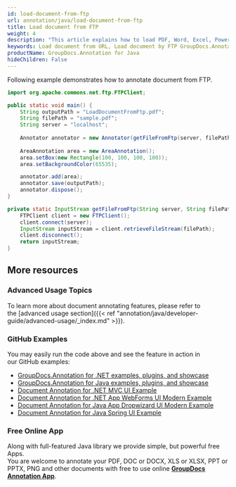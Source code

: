 ```yaml
---
id: load-document-from-ftp
url: annotation/java/load-document-from-ftp
title: Load document from FTP
weight: 4
description: "This article explains how to load PDF, Word, Excel, PowerPoint documents from FTP when using GroupDocs.Annotation for Java."
keywords: Load document from URL, Load document by FTP GroupDocs.Annotation
productName: GroupDocs.Annotation for Java
hideChildren: False
---
```

Following example demonstrates how to annotate document from FTP.

```java
import org.apache.commons.net.ftp.FTPClient;

public static void main() {
    String outputPath = "LoadDocumentFromFtp.pdf";
    String filePath = "sample.pdf";
    String server = "localhost";
    
	Annotator annotator = new Annotator(getFileFromFtp(server, filePath));
    
	AreaAnnotation area = new AreaAnnotation();
    area.setBox(new Rectangle(100, 100, 100, 100));
    area.setBackgroundColor(65535);

	annotator.add(area);
    annotator.save(outputPath);    
	annotator.dispose();
}

private static InputStream getFileFromFtp(String server, String filePath) throws IOException {
    FTPClient client = new FTPClient();
    client.connect(server);
    InputStream inputStream = client.retrieveFileStream(filePath);
    client.disconnect();
    return inputStream;
}
```

## More resources
### Advanced Usage Topics
To learn more about document annotating features, please refer to the [advanced usage section]({{< ref "annotation/java/developer-guide/advanced-usage/_index.md" >}}).

### GitHub Examples
You may easily run the code above and see the feature in action in our GitHub examples:

*   [GroupDocs.Annotation for .NET examples, plugins, and showcase](https://github.com/groupdocs-annotation/GroupDocs.Annotation-for-.NET)
*   [GroupDocs.Annotation for Java examples, plugins, and showcase](https://github.com/groupdocs-annotation/GroupDocs.Annotation-for-Java)
*   [Document Annotation for .NET MVC UI Example](https://github.com/groupdocs-annotation/GroupDocs.Annotation-for-.NET-MVC)
*   [Document Annotation for .NET App WebForms UI Modern Example](https://github.com/groupdocs-annotation/GroupDocs.Annotation-for-.NET-WebForms)
*   [Document Annotation for Java App Dropwizard UI Modern Example](https://github.com/groupdocs-annotation/GroupDocs.Annotation-for-Java-Dropwizard)
*   [Document Annotation for Java Spring UI Example](https://github.com/groupdocs-annotation/GroupDocs.Annotation-for-Java-Spring)

### Free Online App
Along with full-featured Java library we provide simple, but powerful free Apps.  
You are welcome to annotate your PDF, DOC or DOCX, XLS or XLSX, PPT or PPTX, PNG and other documents with free to use online **[GroupDocs Annotation App](https://products.groupdocs.app/annotation)**.
